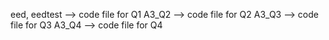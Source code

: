 eed, eedtest --> code file for Q1
A3_Q2 --> code file for Q2
A3_Q3 --> code file for Q3
A3_Q4 --> code file for Q4
